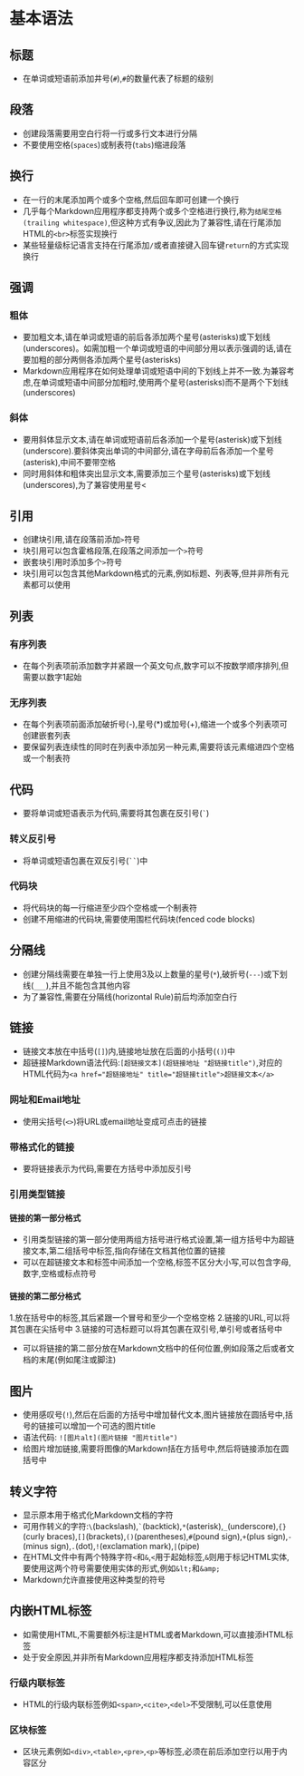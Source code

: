 # 基本语法

## 标题

- 在单词或短语前添加井号(` # `),` # `的数量代表了标题的级别

## 段落

- 创建段落需要用空白行将一行或多行文本进行分隔
- 不要使用空格(` spaces `)或制表符(` tabs `)缩进段落

## 换行

- 在一行的末尾添加两个或多个空格,然后回车即可创建一个换行
- 几乎每个Markdown应用程序都支持两个或多个空格进行换行,称为` 结尾空格(trailing whitespace) `,但这种方式有争议,因此为了兼容性,请在行尾添加HTML的` <br> `标签实现换行
- 某些轻量级标记语言支持在行尾添加` / `或者直接键入回车键` return `的方式实现换行

## 强调

### 粗体

- 要加粗文本,请在单词或短语的前后各添加两个星号(asterisks)或下划线(underscores)。如需加粗一个单词或短语的中间部分用以表示强调的话,请在要加粗的部分两侧各添加两个星号(asterisks)
- Markdown应用程序在如何处理单词或短语中间的下划线上并不一致.为兼容考虑,在单词或短语中间部分加粗时,使用两个星号(asterisks)而不是两个下划线(underscores)

### 斜体

- 要用斜体显示文本,请在单词或短语前后各添加一个星号(asterisk)或下划线(underscore).要斜体突出单词的中间部分,请在字母前后各添加一个星号(asterisk),中间不要带空格
- 同时用斜体和粗体突出显示文本,需要添加三个星号(asterisks)或下划线(underscores),为了兼容使用星号<

## 引用

- 创建块引用,请在段落前添加` > `符号
- 块引用可以包含霍格段落,在段落之间添加一个` > `符号
- 嵌套块引用时添加多个` > `符号
- 块引用可以包含其他Markdown格式的元素,例如标题、列表等,但并非所有元素都可以使用

## 列表

### 有序列表

- 在每个列表项前添加数字并紧跟一个英文句点,数字可以不按数学顺序排列,但需要以数字1起始

### 无序列表

- 在每个列表项前面添加破折号(\-),星号(\*)或加号(\+),缩进一个或多个列表项可创建嵌套列表
- 要保留列表连续性的同时在列表中添加另一种元素,需要将该元素缩进四个空格或一个制表符

## 代码

- 要将单词或短语表示为代码,需要将其包裹在反引号(`` ` ``)
  
### 转义反引号

- 将单词或短语包裹在双反引号(``` `` ```)中

### 代码块

- 将代码块的每一行缩进至少四个空格或一个制表符
- 创建不用缩进的代码块,需要使用围栏代码块(fenced code blocks)

## 分隔线

- 创建分隔线需要在单独一行上使用3及以上数量的星号(` * `),破折号(` --- `)或下划线(` ___ `),并且不能包含其他内容
- 为了兼容性,需要在分隔线(horizontal Rule)前后均添加空白行

## 链接

- 链接文本放在中括号(` [] `)内,链接地址放在后面的小括号(` () `)中
- 超链接Markdown语法代码:` [超链接文本](超链接地址 "超链接title") `,对应的HTML代码为` <a href="超链接地址" title="超链接title">超链接文本</a> `

### 网址和Email地址

- 使用尖括号(` <> `)将URL或email地址变成可点击的链接

### 带格式化的链接

- 要将链接表示为代码,需要在方括号中添加反引号
  
### 引用类型链接

#### 链接的第一部分格式

- 引用类型链接的第一部分使用两组方括号进行格式设置,第一组方括号中为超链接文本,第二组括号中标签,指向存储在文档其他位置的链接
- 可以在超链接文本和标签中间添加一个空格,标签不区分大小写,可以包含字母,数字,空格或标点符号

#### 链接的第二部分格式

1.放在括号中的标签,其后紧跟一个冒号和至少一个空格空格
2.链接的URL,可以将其包裹在尖括号中
3.链接的可选标题可以将其包裹在双引号,单引号或者括号中

- 可以将链接的第二部分放在Markdown文档中的任何位置,例如段落之后或者文档的末尾(例如尾注或脚注)

## 图片

- 使用感叹号(` ! `),然后在后面的方括号中增加替代文本,图片链接放在圆括号中,括号的链接可以增加一个可选的图片title
- 语法代码: ` ![图片alt](图片链接 "图片title") `
- 给图片增加链接,需要将图像的Markdown括在方括号中,然后将链接添加在圆括号中

## 转义字符

- 显示原本用于格式化Markdown文档的字符
- 可用作转义的字符:` \ `(backslash),`` ` ``(backtick),` * `(asterisk),` _ `(underscore),` {} `(curly braces),` [] `(brackets),` () `(parentheses),` # `(pound sign),` + `(plus sign),` - `(minus sign),` . `(dot),` ! `(exclamation mark),` | `(pipe)
- 在HTML文件中有两个特殊字符` < `和` & `,` < `用于起始标签,` & `则用于标记HTML实体,要使用这两个符号需要使用实体的形式,例如` &lt; `和` &amp; `
- Markdown允许直接使用这种类型的符号

## 内嵌HTML标签

- 如需使用HTML,不需要额外标注是HTML或者Markdown,可以直接添HTML标签
- 处于安全原因,并非所有Markdown应用程序都支持添加HTML标签

### 行级内联标签

- HTML的行级内联标签例如` <span> `,` <cite> `,` <del> `不受限制,可以任意使用

### 区块标签

- 区块元素例如` <div> `,` <table> `,` <pre> `,` <p> `等标签,必须在前后添加空行以用于内容区分
